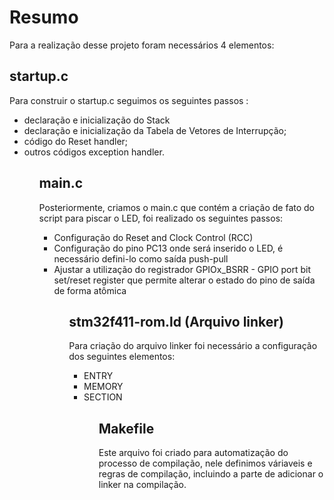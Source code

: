 # Resumo
Para a realização desse projeto foram necessários 4 elementos:

## startup.c
Para construir o startup.c seguimos os seguintes passos :
<ul>
  <li>declaração e inicialização do Stack</li>
  <li>declaração e inicialização da Tabela de Vetores de Interrupção;</li>
  <li>código do Reset handler;</li>
  <li>outros códigos exception handler.</li>
<ul>
  
## main.c
Posteriormente, criamos o main.c que contém a criação de fato do script para piscar o LED, foi realizado os seguintes passos:
<ul>
  <li>Configuração do Reset and Clock Control (RCC)</li>
  <li>Configuração do pino PC13 onde será inserido o LED, é necessário defini-lo como saída push-pull</li>
  <li>Ajustar a utilização do registrador GPIOx_BSRR - GPIO port bit set/reset register que permite alterar o estado do pino de saída de forma atômica</li>
<ul>

## stm32f411-rom.ld (Arquivo linker)
  
Para criação do arquivo linker foi necessário a configuração dos seguintes elementos:
  
<ul>
  <li>ENTRY</li>
  <li>MEMORY</li>
  <li>SECTION</li>
<ul>
    
## Makefile
  
Este arquivo foi criado para automatização do processo de compilação, nele definimos váriaveis e regras de compilação, incluindo a parte de adicionar o linker na compilação.
  
 
